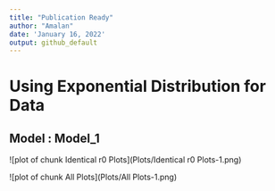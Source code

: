 ```yaml
---
title: "Publication Ready"
author: "Amalan"
date: 'January 16, 2022'
output: github_default
---
```




# Using Exponential Distribution for Data

## Model : Model_1 






![plot of chunk Identical r0 Plots](Plots/Identical r0 Plots-1.png)



![plot of chunk All Plots](Plots/All Plots-1.png)
